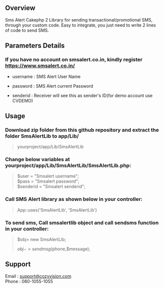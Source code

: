 ## Overview

Sms Alert Cakephp 2 Library for sending transactional/promotional SMS, through your custom code. Easy to integrate, you just need to write 2 lines of code to send SMS.

## Parameters Details
### If you have no account on smsalert.co.in, kindly register https://www.smsalert.co.in/

* username : SMS Alert User Name

* password : SMS Alert current Password

* senderid : Receiver will see this as sender's ID(for demo account use CVDEMO)


## Usage

### Download zip folder from this github repository and extract the folder SmsAlertLib to app/Lib/
> yourproject/app/Lib/SmsAlertLib

### Change below variables at yourproject/app/Lib/SmsAlertLib/SmsAlertLib.php:

  >$user = "Smsalert username";  
  >$pass = "Smsalert password";  
  >$senderid = "Smsalert senderid"; 
  
### Call SMS Alert library as shown below in your controller:

  > App::uses('SmsAlertLib', 'SmsAlertLib')
   
### To send sms, Call smsalertlib object and call sendsms function in your controller:

  > $obj= new SmsAlertLib;
  >
  > $obj->sendmsg($phone,$message);
  
    
## Support 
  Email :  support@cozyvision.com  
  Phone :  080-1055-1055
